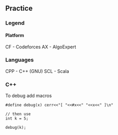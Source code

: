 ## Practice

### Legend

#### Platform

CF - Codeforces
AX - AlgoExpert

### Languages

CPP - C++ (GNU)
SCL - Scala

### C++

To debug add macros

```
#define debug(x) cerr<<"[ "<<#x<<" "<<x<<" ]\n"

// then use
int k = 5;

debug(k);
```
